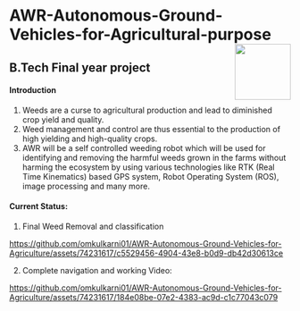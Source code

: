 # AWR-Autonomous-Ground-Vehicles-for-Agricultural-purpose <img align="right" width="100" height="100" src="https://github.com/omkulkarni01/AWR-Autonomous-Ground-Vehicles-for-Agriculture/blob/main/Simulation%20and%20Image%20processing%20Outputs/giphy%20(1).gif">

## B.Tech Final year project 
#### Introduction
1. Weeds are a curse to agricultural production and lead to diminished crop yield and quality.
2. Weed management and control are thus essential to the production of high yielding and high-quality crops.
3. AWR will be a self controlled weeding robot which will be used for identifying and removing the harmful weeds grown in the farms without harming the ecosystem by using various technologies like RTK (Real Time Kinematics) based GPS system, Robot Operating System (ROS), image processing and many more.
#### Current Status: 
1. Final Weed Removal and classification

https://github.com/omkulkarni01/AWR-Autonomous-Ground-Vehicles-for-Agriculture/assets/74231617/c5529456-4904-43e8-b0d9-db42d30613ce

2. Complete navigation and working Video:




https://github.com/omkulkarni01/AWR-Autonomous-Ground-Vehicles-for-Agriculture/assets/74231617/184e08be-07e2-4383-ac9d-c1c77043c079

